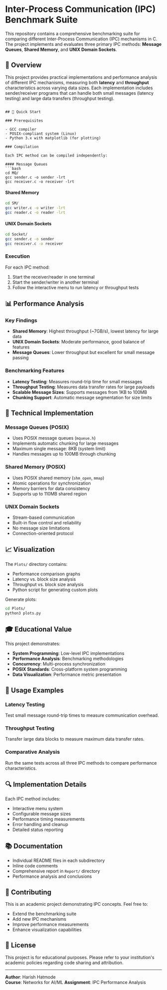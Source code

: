 # Inter-Process Communication (IPC) Benchmark Suite

This repository contains a comprehensive benchmarking suite for comparing different Inter-Process Communication (IPC) mechanisms in C. The project implements and evaluates three primary IPC methods: **Message Queues**, **Shared Memory**, and **UNIX Domain Sockets**.

## 🎯 Overview

This project provides practical implementations and performance analysis of different IPC mechanisms, measuring both **latency** and **throughput** characteristics across varying data sizes. Each implementation includes sender/receiver programs that can handle both small messages (latency testing) and large data transfers (throughput testing).


```

## 🚀 Quick Start

### Prerequisites

- GCC compiler
- POSIX-compliant system (Linux)
- Python 3.x with matplotlib (for plotting)

### Compilation

Each IPC method can be compiled independently:

#### Message Queues
```bash
cd MQ/
gcc sender.c -o sender -lrt
gcc receiver.c -o receiver -lrt
```

#### Shared Memory
```bash
cd SM/
gcc writer.c -o writer -lrt
gcc reader.c -o reader -lrt
```

#### UNIX Domain Sockets
```bash
cd Socket/
gcc sender.c -o sender
gcc receiver.c -o receiver
```

### Execution

For each IPC method:
1. Start the receiver/reader in one terminal
2. Start the sender/writer in another terminal
3. Follow the interactive menu to run latency or throughput tests

## 📊 Performance Analysis

### Key Findings

- **Shared Memory**: Highest throughput (~7GB/s), lowest latency for large data
- **UNIX Domain Sockets**: Moderate performance, good balance of features
- **Message Queues**: Lower throughput but excellent for small message passing

### Benchmarking Features

- **Latency Testing**: Measures round-trip time for small messages
- **Throughput Testing**: Measures data transfer rates for large payloads
- **Scalable Message Sizes**: Supports messages from 1KB to 100MB
- **Chunking Support**: Automatic message segmentation for size limits

## 🔧 Technical Implementation

### Message Queues (POSIX)
- Uses POSIX message queues (`mqueue.h`)
- Implements automatic chunking for large messages
- Maximum single message: 8KB (system limit)
- Handles messages up to 100MB through chunking

### Shared Memory (POSIX)
- Uses POSIX shared memory (`shm_open`, `mmap`)
- Atomic operations for synchronization
- Memory barriers for data consistency
- Supports up to 110MB shared region

### UNIX Domain Sockets
- Stream-based communication
- Built-in flow control and reliability
- No message size limitations
- Connection-oriented protocol

## 📈 Visualization

The `Plots/` directory contains:
- Performance comparison graphs
- Latency vs. block size analysis
- Throughput vs. block size analysis
- Python script for generating custom plots

Generate plots:
```bash
cd Plots/
python3 plots.py
```

## 🎓 Educational Value

This project demonstrates:
- **System Programming**: Low-level IPC implementations
- **Performance Analysis**: Benchmarking methodologies
- **Concurrency**: Multi-process synchronization
- **POSIX Standards**: Cross-platform system programming
- **Data Visualization**: Performance metric presentation

## 📝 Usage Examples

### Latency Testing
Test small message round-trip times to measure communication overhead.

### Throughput Testing
Transfer large data blocks to measure maximum data transfer rates.

### Comparative Analysis
Run the same tests across all three IPC methods to compare performance characteristics.

## 🔍 Implementation Details

Each IPC method includes:
- Interactive menu system
- Configurable message sizes
- Performance timing measurements
- Error handling and cleanup
- Detailed status reporting

## 📚 Documentation

- Individual README files in each subdirectory
- Inline code comments
- Comprehensive report in `Report/` directory
- Performance analysis and conclusions

## 🤝 Contributing

This is an academic project demonstrating IPC concepts. Feel free to:
- Extend the benchmarking suite
- Add new IPC mechanisms
- Improve performance measurements
- Enhance visualization capabilities

## 📄 License

This project is for educational purposes. Please refer to your institution's academic policies regarding code sharing and attribution.

---

**Author**: Harish Hatmode  
**Course**: Networks for AI/ML
**Assignment**: IPC Performance Analysis
